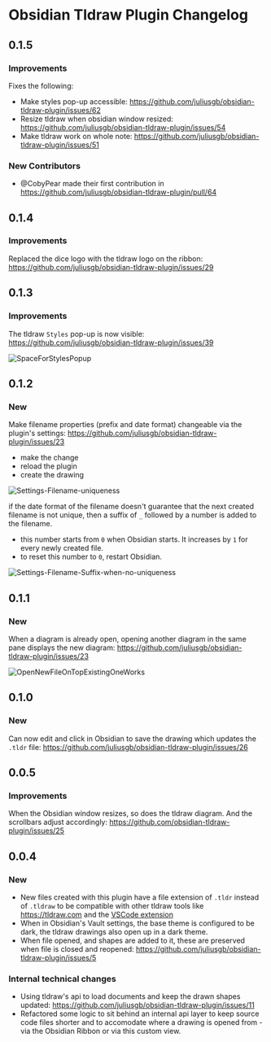 # Obsidian Tldraw Plugin Changelog

## 0.1.5

### Improvements

Fixes the following:
* Make styles pop-up accessible: https://github.com/juliusgb/obsidian-tldraw-plugin/issues/62
* Resize tldraw when obsidian window resized: https://github.com/juliusgb/obsidian-tldraw-plugin/issues/54
* Make tldraw work on whole note: https://github.com/juliusgb/obsidian-tldraw-plugin/issues/51

### New Contributors

* @CobyPear made their first contribution in https://github.com/juliusgb/obsidian-tldraw-plugin/pull/64

## 0.1.4

### Improvements

Replaced the dice logo with the tldraw logo on the ribbon:
https://github.com/juliusgb/obsidian-tldraw-plugin/issues/29

## 0.1.3

### Improvements

The tldraw `Styles` pop-up is now visible:
https://github.com/juliusgb/obsidian-tldraw-plugin/issues/39

![SpaceForStylesPopup](https://user-images.githubusercontent.com/85777/204081610-37b9213c-4b7b-4638-9d17-cdffe19c6062.gif)


## 0.1.2

### New

Make filename properties (prefix and date format) changeable via the plugin's settings:
https://github.com/juliusgb/obsidian-tldraw-plugin/issues/23

- make the change
- reload the plugin
- create the drawing

![Settings-Filename-uniqueness](https://user-images.githubusercontent.com/85777/203471639-aae7e5b5-80dc-4fd6-b2f3-423a2045fb3e.gif)


if the date format of the filename doesn't guarantee that the next created filename is not unique, then a
suffix of `_` followed by a number is added to the filename.

- this number starts from `0` when Obsidian starts. It increases by `1` for every newly created file.
- to reset this number to `0`, restart Obsidian.

![Settings-Filename-Suffix-when-no-uniqueness](https://user-images.githubusercontent.com/85777/203471538-29768d69-d2d0-4773-8c87-16e6e3aa8085.gif)


## 0.1.1

### New

When a diagram is already open,
opening another diagram in the same pane displays the new diagram:
https://github.com/juliusgb/obsidian-tldraw-plugin/issues/23

![OpenNewFileOnTopExistingOneWorks](https://user-images.githubusercontent.com/85777/198817330-e9fbb6b0-8864-4e91-8a67-447ccee75ee6.gif)

## 0.1.0

### New

Can now edit and click in Obsidian to save the drawing which updates the `.tldr` file:
https://github.com/juliusgb/obsidian-tldraw-plugin/issues/26

## 0.0.5

### Improvements

When the Obsidian window resizes, so does the tldraw diagram. And the scrollbars adjust accordingly:
https://github.com/obsidian-tldraw-plugin/issues/25

## 0.0.4

### New
- New files created with this plugin have a file extension of `.tldr` instead of `.tldraw` to be compatible with other
tldraw tools like <https://tldraw.com> and the [VSCode extension](https://marketplace.visualstudio.com/items?itemName=tldraw-org.tldraw-vscode)
- When in Obsidian's Vault settings, the base theme is configured to be dark, the tldraw drawings also open up in a
dark theme.
- When file opened, and shapes are added to it, these are preserved when file is closed and reopened:
https://github.com/juliusgb/obsidian-tldraw-plugin/issues/5

### Internal technical changes

- Using tldraw's api to load documents and keep the drawn shapes updated:
https://github.com/juliusgb/obsidian-tldraw-plugin/issues/11
- Refactored some logic to sit behind an internal api layer to keep source code files shorter and
to accomodate where a drawing is opened from - via the Obsidian Ribbon or via this custom view.
